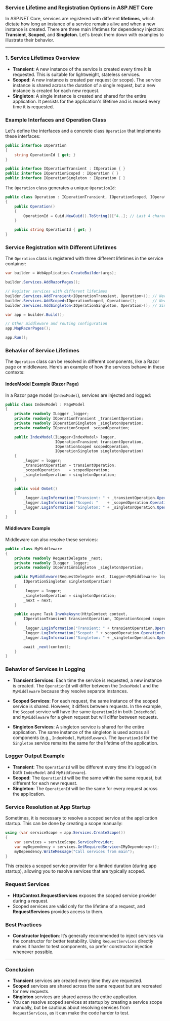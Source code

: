 ### **Service Lifetime and Registration Options in ASP.NET Core**

In ASP.NET Core, services are registered with different **lifetimes**, which dictate how long an instance of a service remains alive and when a new instance is created. There are three main lifetimes for dependency injection: **Transient**, **Scoped**, and **Singleton**. Let's break them down with examples to illustrate their behavior.

---

### **1. Service Lifetimes Overview**

- **Transient**: A new instance of the service is created every time it is requested. This is suitable for lightweight, stateless services.
- **Scoped**: A new instance is created per request (or scope). The service instance is shared across the duration of a single request, but a new instance is created for each new request.
- **Singleton**: A single instance is created and shared for the entire application. It persists for the application's lifetime and is reused every time it is requested.

### **Example Interfaces and Operation Class**

Let's define the interfaces and a concrete class `Operation` that implements these interfaces:

```csharp
public interface IOperation
{
    string OperationId { get; }
}

public interface IOperationTransient : IOperation { }
public interface IOperationScoped : IOperation { }
public interface IOperationSingleton : IOperation { }
```

The `Operation` class generates a unique `OperationId`:

```csharp
public class Operation : IOperationTransient, IOperationScoped, IOperationSingleton
{
    public Operation()
    {
        OperationId = Guid.NewGuid().ToString()[^4..]; // Last 4 characters of GUID
    }

    public string OperationId { get; }
}
```

### **Service Registration with Different Lifetimes**

The `Operation` class is registered with three different lifetimes in the service container:

```csharp
var builder = WebApplication.CreateBuilder(args);

builder.Services.AddRazorPages();

// Register services with different lifetimes
builder.Services.AddTransient<IOperationTransient, Operation>(); // New instance every time
builder.Services.AddScoped<IOperationScoped, Operation>();       // New instance per request
builder.Services.AddSingleton<IOperationSingleton, Operation>(); // Single instance for the app

var app = builder.Build();

// Other middleware and routing configuration
app.MapRazorPages();

app.Run();
```

### **Behavior of Service Lifetimes**

The `Operation` class can be resolved in different components, like a Razor page or middleware. Here’s an example of how the services behave in these contexts:

#### **IndexModel Example (Razor Page)**

In a Razor page model (`IndexModel`), services are injected and logged:

```csharp
public class IndexModel : PageModel
{
    private readonly ILogger _logger;
    private readonly IOperationTransient _transientOperation;
    private readonly IOperationSingleton _singletonOperation;
    private readonly IOperationScoped _scopedOperation;

    public IndexModel(ILogger<IndexModel> logger,
                      IOperationTransient transientOperation,
                      IOperationScoped scopedOperation,
                      IOperationSingleton singletonOperation)
    {
        _logger = logger;
        _transientOperation = transientOperation;
        _scopedOperation    = scopedOperation;
        _singletonOperation = singletonOperation;
    }

    public void OnGet()
    {
        _logger.LogInformation("Transient: " + _transientOperation.OperationId);
        _logger.LogInformation("Scoped: "    + _scopedOperation.OperationId);
        _logger.LogInformation("Singleton: " + _singletonOperation.OperationId);
    }
}
```

#### **Middleware Example**

Middleware can also resolve these services:

```csharp
public class MyMiddleware
{
    private readonly RequestDelegate _next;
    private readonly ILogger _logger;
    private readonly IOperationSingleton _singletonOperation;

    public MyMiddleware(RequestDelegate next, ILogger<MyMiddleware> logger,
        IOperationSingleton singletonOperation)
    {
        _logger = logger;
        _singletonOperation = singletonOperation;
        _next = next;
    }

    public async Task InvokeAsync(HttpContext context,
        IOperationTransient transientOperation, IOperationScoped scopedOperation)
    {
        _logger.LogInformation("Transient: " + transientOperation.OperationId);
        _logger.LogInformation("Scoped: " + scopedOperation.OperationId);
        _logger.LogInformation("Singleton: " + _singletonOperation.OperationId);

        await _next(context);
    }
}
```

### **Behavior of Services in Logging**

- **Transient Services**: Each time the service is requested, a new instance is created. The `OperationId` will differ between the `IndexModel` and the `MyMiddleware` because they resolve separate instances.
  
- **Scoped Services**: For each request, the same instance of the scoped service is shared. However, it differs between requests. In the example, the `Scoped` service will have the same `OperationId` in both `IndexModel` and `MyMiddleware` for a given request but will differ between requests.

- **Singleton Services**: A singleton service is shared for the entire application. The same instance of the singleton is used across all components (e.g., `IndexModel`, `MyMiddleware`). The `OperationId` for the `Singleton` service remains the same for the lifetime of the application.

### **Logger Output Example**

- **Transient**: The `OperationId` will be different every time it's logged (in both `IndexModel` and `MyMiddleware`).
- **Scoped**: The `OperationId` will be the same within the same request, but different for each new request.
- **Singleton**: The `OperationId` will be the same for every request across the application.

### **Service Resolution at App Startup**

Sometimes, it is necessary to resolve a scoped service at the application startup. This can be done by creating a scope manually:

```csharp
using (var serviceScope = app.Services.CreateScope())
{
    var services = serviceScope.ServiceProvider;
    var myDependency = services.GetRequiredService<IMyDependency>();
    myDependency.WriteMessage("Call services from main");
}
```

This creates a scoped service provider for a limited duration (during app startup), allowing you to resolve services that are typically scoped.

### **Request Services**

- **HttpContext.RequestServices** exposes the scoped service provider during a request.
- Scoped services are valid only for the lifetime of a request, and **RequestServices** provides access to them.

### **Best Practices**
- **Constructor Injection**: It’s generally recommended to inject services via the constructor for better testability. Using `RequestServices` directly makes it harder to test components, so prefer constructor injection whenever possible.

---

### **Conclusion**

- **Transient** services are created every time they are requested.
- **Scoped** services are shared across the same request but are recreated for new requests.
- **Singleton** services are shared across the entire application.
- You can resolve scoped services at startup by creating a service scope manually, but be cautious about resolving services from `RequestServices`, as it can make the code harder to test.